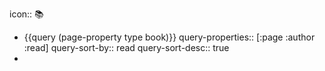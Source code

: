 icon:: 📚️

- {{query (page-property type book)}}
  query-properties:: [:page :author :read]
  query-sort-by:: read
  query-sort-desc:: true
-